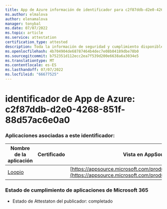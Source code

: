 ```yaml
---
title: App de Azure información de identificador para c2f87ddb-d2e0-4268-851f-88d57ac6e0a0
ms.author: elmalova
author: elenamalova
manager: tonybal
ms.date: 07/07/2022
ms.topic: article
ms.service: attestation
certification_type: attested
description: Toda la información de seguridad y cumplimiento disponible para c2f87ddb-d2e0-4268-851f-88d57ac6e0a0.
ms.openlocfilehash: 4b704904de68787464b4dec7e08b04189dbe78b0
ms.sourcegitcommit: b752351d112ecc2ea7f539d200e6638a6a3034e5
ms.translationtype: MT
ms.contentlocale: es-ES
ms.lasthandoff: 07/07/2022
ms.locfileid: "66677525"
---
```

# <a name="azure-app-id-c2f87ddb-d2e0-4268-851f-88d57ac6e0a0"></a>identificador de App de Azure: c2f87ddb-d2e0-4268-851f-88d57ac6e0a0


### <a name="apps-associated-with-this-id"></a>Aplicaciones asociadas a este identificador:
| **Nombre de la aplicación** | **Certificado** | **Vista en AppSource** |
|--------------|---------------|-----------------------|
| [Loopio](../forward/WA200004103.md) |  | [https://appsource.microsoft.com/product/office/WA200004103](https://appsource.microsoft.com/product/office/WA200004103) |

### <a name="microsoft-365-app-compliance-status"></a>Estado de cumplimiento de aplicaciones de Microsoft 365
- Estado de Attestaton del publicador: completado
